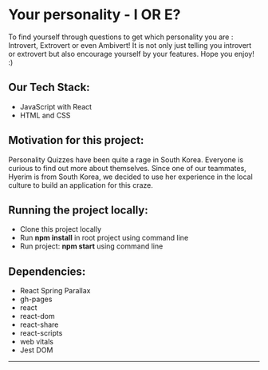# Your personality - I OR E?

To find yourself through questions to get which personality you are : Introvert, Extrovert or even Ambivert!
It is not only just telling you introvert or extrovert but also encourage yourself by your features.
Hope you enjoy! :)

## Our Tech Stack:
- JavaScript with React
- HTML and CSS

## Motivation for this project:

Personality Quizzes have been quite a rage in South Korea. Everyone is curious to find out more about themselves. 
Since one of our teammates, Hyerim is from South Korea, we decided to use her experience in the local culture to build an application for this craze.

## Running the project locally:

- Clone this project locally
- Run **npm install** in root project using command line
- Run project: **npm start** using command line

## Dependencies:

* React Spring Parallax
* gh-pages
* react
* react-dom
* react-share
* react-scripts
* web vitals
* Jest DOM
----
